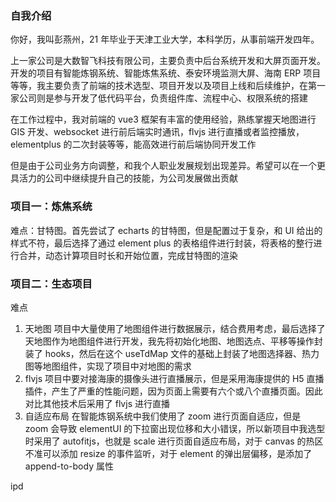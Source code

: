 ### 自我介绍

你好，我叫彭燕州，21 年毕业于天津工业大学，本科学历，从事前端开发四年。

上一家公司是大数智飞科技有限公司，主要负责中后台系统开发和大屏页面开发。开发的项目有智能炼钢系统、智能炼焦系统、泰安环境监测大屏、海南 ERP 项目等等，我主要负责了前端的技术选型、项目开发以及项目上线和后续维护，在第一家公司则是参与开发了低代码平台，负责组件库、流程中心、权限系统的搭建

在工作过程中，我对前端的 vue3 框架有丰富的使用经验，熟练掌握天地图进行 GIS 开发、websocket 进行前后端实时通讯，flvjs 进行直播或者监控播放，elementplus 的二次封装等等，能高效进行前后端协同开发工作

但是由于公司业务方向调整，和我个人职业发展规划出现差异。希望可以在一个更具活力的公司中继续提升自己的技能，为公司发展做出贡献

### 项目一：炼焦系统

难点：甘特图。首先尝试了 echarts 的甘特图，但是配置过于复杂，和 UI 给出的样式不符，最后选择了通过 element plus 的表格组件进行封装，将表格的整行进行合并，动态计算项目时长和开始位置，完成甘特图的渲染

### 项目二：生态项目

难点

1. 天地图
   项目中大量使用了地图组件进行数据展示，结合费用考虑，最后选择了天地图作为地图组件进行开发，我先将初始化地图、地图选点、平移等操作封装了 hooks，然后在这个 useTdMap 文件的基础上封装了地图选择器、热力图等地图组件，实现了项目中对地图的需求
2. flvjs
   项目中要对接海康的摄像头进行直播展示，但是采用海康提供的 H5 直播插件，产生了严重的性能问题，因为页面上需要有六个或八个直播页面。因此对比其他技术后采用了 flvjs 进行直播
3. 自适应布局
   在智能炼钢系统中我们使用了 zoom 进行页面自适应，但是 zoom 会导致 elementUI 的下拉窗出现位移和大小错误，所以新项目中我选型时采用了 autofitjs，也就是 scale 进行页面自适应布局，对于 canvas 的热区不准可以添加 resize 的事件监听，对于 element 的弹出层偏移，是添加了 append-to-body 属性


ipd
